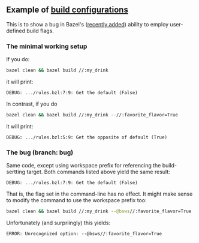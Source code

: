 ## Example of [build configurations](https://docs.bazel.build/versions/0.28.0/skylark/config.html)

This is to show a bug in Bazel's ([recently added](https://docs.bazel.build/versions/0.28.0/skylark/config.html)) ability
to employ user-defined build flags.

### The minimal working setup

If you do:

```bash
bazel clean && bazel build //:my_drink
```
it will print:
```
DEBUG: .../rules.bzl:7:9: Get the default (False)
```

In contrast, if you do
```bash
bazel clean && bazel build //:my_drink --//:favorite_flavor=True
```
it will print:

```
DEBUG: .../rules.bzl:5:9: Get the opposite of default (True)
```

### The bug (branch: bug)

Same code, except using workspace prefix for referencing the build-sertting target. Both commands listed above yield the same result:
```
DEBUG: .../rules.bzl:7:9: Get the default (False)
```
That is, the flag set in the command-line has no effect. 
It might make sense to modify the command to use the 
workspace prefix too:
```bash
bazel clean && bazel build //:my_drink --@bsws//:favorite_flavor=True
```
Unfortunately (and surpriingly) this yields:
```
ERROR: Unrecognized option: --@bsws//:favorite_flavor=True
```
